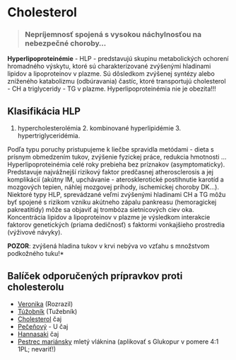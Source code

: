 Cholesterol
===========

> ### Nepríjemnosť spojená s vysokou náchylnosťou na nebezpečné choroby…

**Hyperlipoproteinémie** - HLP - predstavujú skupinu metabolických ochorení
hromadného výskytu, ktoré sú charakterizované zvýšenými hladinami lipidov a
lipoproteinov v plazme. Sú dôsledkom zvýšenej syntézy alebo zníženého
katabolizmu (odbúravania) častíc, ktoré transportujú cholesterol - CH a
triglyceridy - TG v plazme. Hyperlipoproteinémia nie je obezita!!!

Klasifikácia HLP
----------------

1. hypercholesterolémia   2. kombinované hyperlipidémie   3.
hypertriglyceridémia.

Podľa typu poruchy pristupujeme k liečbe spravidla metódami - dieta s prísnym
obmedzením tukov, zvýšenie fyzickej práce, redukcia hmotnosti …
Hyperlipoproteinémia celé roky prebieha bez príznakov (asymptomaticky).
Predstavuje najvážnejší rizikový faktor predčasnej atherosclerosis a jej
komplikácií (akútny IM, upchávanie - aterosklerotické postihnutie karotíd a
mozgových tepien, náhlej mozgovej príhody, ischemickej choroby DK…).   Niektoré
typy HLP, sprevádzané veľmi zvýšenými hladinami CH a TG môžu byť spojené s
rizikom vzniku akútneho zápalu pankreasu (hemoragickej pakreatitídy)   môže sa
objaviť aj trombóza sietnicových ciev oka. Koncentrácia lipidov a lipoproteinov
v plazme je výsledkom interakcie faktorov genetických (priama dedičnosť) s
faktormi vonkajšieho prostredia (výživové návyky).

**POZOR**: zvýšená hladina tukov v krvi nebýva vo vzťahu s množstvom podkožného
tuku!*

Balíček odporučených prípravkov proti cholesterolu
--------------------------------------------------

* [Veronika](/sip/tinktury/veronika) (Rozrazil)
* [Túžobník](/sip/tinktury/tuzobnik) (Tužebník)
* [Cholesterol](/sip/caje/cholesterol) čaj
* [Pečeňový](/sip/caje/pecenovy-u-caj) - U čaj
* [Hannasaki](/sip/caje/hannasaki) čaj
* [Pestrec mariánsky](/sip/caje/pestrec) mletý vláknina (aplikovať s Glukopur v pomere 4:1 1PL; nevariť!)
